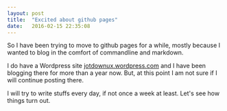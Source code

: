 ```yaml
---
layout: post
title:  "Excited about github pages"
date:   2016-02-15 22:35:08
---
```


So I have been trying to move to github pages for a while, mostly because I wanted to blog in the comfort of commandline and markdown.

I do have a Wordpress site [jotdownux.wordpress.com](http://jotdownux.wordpress.com) and I have been blogging there for more than a year now. But, at this point I am not sure if I will continue posting there.

I will try to write stuffs every day, if not once a week at least. Let's see how things turn out.
